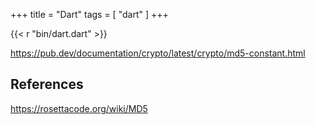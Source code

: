 +++
title = "Dart"
tags = [ "dart" ]
+++

{{< r "bin/dart.dart" >}}

<https://pub.dev/documentation/crypto/latest/crypto/md5-constant.html>

## References

<https://rosettacode.org/wiki/MD5>
